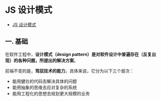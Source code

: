 # JS 设计模式

<!-- @import "[TOC]" {cmd="toc" depthFrom=1 depthTo=6 orderedList=false} -->

<!-- code_chunk_output -->

- [JS 设计模式](#js-设计模式)

<!-- /code_chunk_output -->

## 一. 基础

在软件工程中，**设计模式（design pattern）是对软件设计中普遍存在（反复出现）的各种问题，所提出的解决方案**。

前端不变的是，**驾驭技术的能力**，具体来说，它分为以下三个层次：

- 能用健壮的代码去解决具体的问题
- 能用抽象的思维去应对复杂的系统
- 能用工程化的思想去规划更大规模的业务
